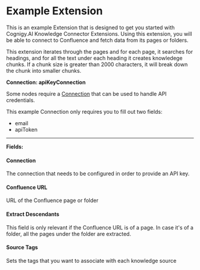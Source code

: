 # Example Extension

This is an example Extension that is designed to get you started with Cognigy.AI Knowledge Connector Extensions. Using this extension, you will be able to connect to Confluence and fetch data from its pages or folders.

This extension iterates through the pages and for each page, it searches for headings, and for all the text under each heading it creates knowledege chunks. If a chunk size is greater than 2000 characters, it will break down the chunk into smaller chunks.

**Connection: apiKeyConnection**

Some nodes require a [Connection](https://docs.cognigy.com/docs/connections) that can be used to handle API credentials.

This example Connection only requires you to fill out two fields:
- email
- apiToken

----
**Fields:**

#### Connection
The connection that needs to be configured in order to provide an API key.

#### Confluence URL
URL of the Confluence page or folder

#### Extract Descendants
This field is only relevant if the Confluence URL is of a page. In case it's of a folder, all the pages under the folder are extracted.

#### Source Tags
Sets the tags that you want to associate with each knowledge source
